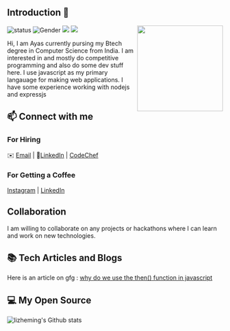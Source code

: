 ## Introduction 👋
<!--https://user-images.githubusercontent.com/5713670/87202985-820dcb80-c2b6-11ea-9f56-7ec461c497c3.gif-->
<img align='right' src='https://octodex.github.com/images/hula_loop_octodex03.gif' width='200"'>

![status](https://img.shields.io/badge/status-up-brightgreen) ![Gender](https://img.shields.io/badge/gender-%F0%9F%A4%B5-lightgrey) ![](https://img.shields.io/badge/Relationship-Single-red) ![](https://visitor-badge.glitch.me/badge?page_id=github.com/the-pro)

Hi, I am Ayas currently pursing my Btech degree in Computer Science from India. I am interested in and mostly do competitive programming and also do some dev stuff here. I use javascript as my primary langauage for making web applications. I have some experience working with nodejs and expressjs

## 📫 Connect with me
### For Hiring 
✉️ [Email](mailto:rockingayas13@gmail.com) | 💬[LinkedIn](https://linkedin.com/in/ayas-behera-4a806262) | [CodeChef](https://codechef.com/users/quickrush_code)

### For Getting a Coffee
[Instagram](https://instagram.com/quick.rush) | [LinkedIn](https://linkedin.com/in/ayas-behera-4a806262)

## Collaboration
I am willing to collaborate on any projects or hackathons where I can learn and work on new technologies.

## 📚 Tech Articles and Blogs

Here is an article on gfg : [why do we use the then() function in javascript]()

<!--
**the-pro/the-pro** is a ✨ _special_ ✨ repository because its `README.md` (this file) appears on your GitHub profile.

Here are some ideas to get you started:

- 🔭 I’m currently working on ...
- 🌱 I’m currently learning ...
- 👯 I’m looking to collaborate on ...
- 🤔 I’m looking for help with ...
- 💬 Ask me about ...
- 📫 How to reach me: ...
- 😄 Pronouns: ...
- ⚡ Fun fact: ...
-->
## 💻 My Open Source
![lizheming's Github stats](https://github-readme-stats.vercel.app/api?username=the-pro&show_icons=true)
